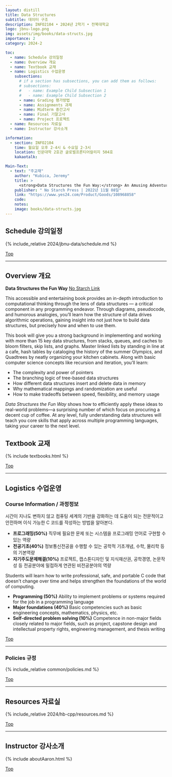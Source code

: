 ```yaml
---
layout: distill
title: Data Structures
subtitle: 데이터 구조
description: INFO2104 • 2024년 2학기 • 전북대학교
logo: jbnu-logo.png
img: assets/img/books/data-structs.jpg
importance: 2
category: 2024-2

toc:
  - name: Schedule 강의일정
  - name: Overview 개요
  - name: Textbook 교재
  - name: Logistics 수업운영
    subsections:
      # if a section has subsections, you can add them as follows:
      # subsections:
      #   - name: Example Child Subsection 1
      #   - name: Example Child Subsection 2
      - name: Grading 평가방법
      - name: Assignments 과제
      - name: Midterm 중간고사
      - name: Final 기말고사
      - name: Project 프로젝트
  - name: Resources 자료실
  - name: Instructor 강사소개

information:
  - section: INFO2104
    time: 월요일 오후 2-4시 & 수요일 2-3시
    location: 인문대학 2호관 글로벌프론티어칼리지 504호
    kakaotalk: 

Main-Text:
  - text: "주교재"
    author: "Kubica, Jeremy"
    title: >
      <strong>Data Structures the Fun Way:</strong> An Amusing Adventure with Coffee-Filled Examples
    publisher: " No Starch Press | 2022년 11월 08일"
    link: "https://www.yes24.com/Product/Goods/108968858"
    code:
    notes:
    image: books/data-structs.jpg
---
```


## Schedule 강의일정

{% include_relative 2024/jbnu-data/schedule.md %}

<a class="btncv" href="#">Top</a>

---

## Overview 개요

<strong>Data Structures the Fun Way</strong> <a href="https://nostarch.com/data-structures-fun-way">No Starch Link</a>

This accessible and entertaining book provides an in-depth introduction to computational thinking through the lens of data structures — a critical component in any programming endeavor. Through diagrams, pseudocode, and humorous analogies, you’ll learn how the structure of data drives algorithmic operations, gaining insight into not just how to build data structures, but precisely how and when to use them.

This book will give you a strong background in implementing and working with more than 15 key data structures, from stacks, queues, and caches to bloom filters, skip lists, and graphs. Master linked lists by standing in line at a cafe, hash tables by cataloging the history of the summer Olympics, and Quadtrees by neatly organizing your kitchen cabinets. Along with basic computer science concepts like recursion and iteration, you’ll learn:

* The complexity and power of pointers
* The branching logic of tree-based data structures
* How different data structures insert and delete data in memory
* Why mathematical mappings and randomization are useful
* How to make tradeoffs between speed, flexibility, and memory usage

_Data Structures the Fun Way_ shows how to efficiently apply these ideas to real-world problems—a surprising number of which focus on procuring a decent cup of coffee. At any level, fully understanding data structures will teach you core skills that apply across multiple programming languages, taking your career to the next level.

## Textbook 교재

{% include textbooks.html %}

<a class="btncv" href="#">Top</a>

---

## Logistics 수업운영

### Course Information / 과정정보

시간이 지나도 변하지 않고 컴퓨팅 세계의 기반을 강화하는 데 도움이 되는 전문적이고 안전하며 이식 가능한 C 코드를 작성하는 방법을 알아본다.

- **프로그래밍(50%)** 직무에 필요한 문제 또는 시스템을 프로그래밍 언어로 구현할 수 있는 역량
- **전공기초(40%)** 정보통신전공을 수행할 수 있는 공학적 기초개념, 수학, 물리학 등의 기본역량
- **자기주도문제해결(10%)** 프로젝트, 캡스톤디자인 및 지식재산권, 공학경영, 논문작성 등 전공분야에 밀접하게 연관된 비전공분야의 역량

Students will learn how to write professional, safe, and portable C code that doesn't change over time and helps strengthen the foundations of the world of computing.

- **Programming (50%)** Ability to implement problems or systems required for the job in a programming language
- **Major foundations (40%)** Basic competencies such as basic engineering concepts, mathematics, physics, etc.
- **Self-directed problem solving (10%)** Competence in non-major fields closely related to major fields, such as project, capstone design and intellectual property rights, engineering management, and thesis writing

<a class="btncv" href="#">Top</a>

---

### Policies 규정

{% include_relative common/policies.md %}

<a class="btncv" href="#">Top</a>

---

## Resources 자료실

{% include_relative 2024/hb-cpp/resources.md %}

<a class="btncv" href="#">Top</a>

---

## Instructor 강사소개

{% include aboutAaron.html %}

<a class="btncv" href="#">Top</a>
